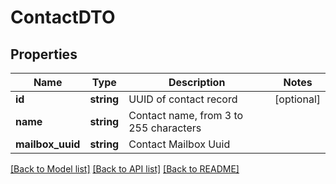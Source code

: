 # ContactDTO

## Properties
Name | Type | Description | Notes
------------ | ------------- | ------------- | -------------
**id** | **string** | UUID of contact record | [optional] 
**name** | **string** | Contact name, from 3 to 255 characters | 
**mailbox_uuid** | **string** | Contact Mailbox Uuid | 

[[Back to Model list]](../../README.md#documentation-for-models) [[Back to API list]](../../README.md#documentation-for-api-endpoints) [[Back to README]](../../README.md)

